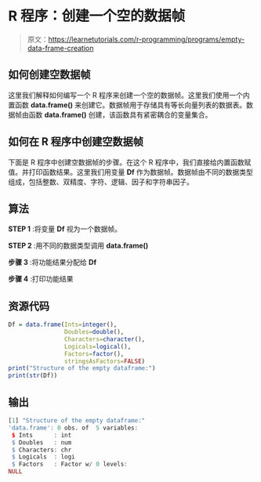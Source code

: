 # R 程序：创建一个空的数据帧

> 原文：<https://learnetutorials.com/r-programming/programs/empty-data-frame-creation>

## 如何创建空数据帧

这里我们解释如何编写一个 R 程序来创建一个空的数据帧。这里我们使用一个内置函数 **data.frame()** 来创建它。数据帧用于存储具有等长向量列表的数据表。数据帧由函数 **data.frame()** 创建，该函数具有紧密耦合的变量集合。

## 如何在 R 程序中创建空数据帧

下面是 R 程序中创建空数据帧的步骤。在这个 R 程序中，我们直接给内置函数赋值。并打印函数结果。这里我们用变量 **Df** 作为数据帧。数据帧由不同的数据类型组成，包括整数、双精度、字符、逻辑、因子和字符串因子。

## 算法

**STEP 1** :将变量 **Df** 视为一个数据帧。

**STEP 2** :用不同的数据类型调用 **data.frame()**

**步骤 3** :将功能结果分配给 **Df**

**步骤 4** :打印功能结果

## 资源代码

```r
Df = data.frame(Ints=integer(),
                Doubles=double(),
                Characters=character(),
                Logicals=logical(),
                Factors=factor(),
                stringsAsFactors=FALSE)
print("Structure of the empty dataframe:")
print(str(Df)) 

```

## 输出

```r
[1] "Structure of the empty dataframe:"
'data.frame': 0 obs. of  5 variables:
 $ Ints      : int 
 $ Doubles   : num 
 $ Characters: chr 
 $ Logicals  : logi 
 $ Factors   : Factor w/ 0 levels: 
NULL 
```